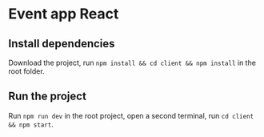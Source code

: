 # Event app React

## Install dependencies

Download the project, run `npm install && cd client && npm install` in the root folder. 

## Run the project

Run `npm run dev` in the root project, open a second terminal, run `cd client && npm start`.